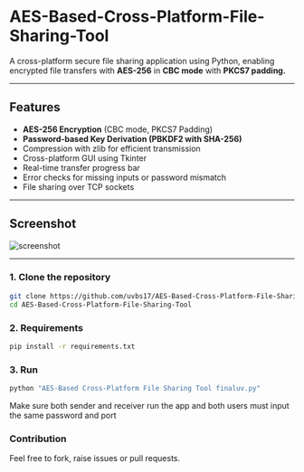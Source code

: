 # AES-Based-Cross-Platform-File-Sharing-Tool
A cross-platform secure file sharing application using Python, enabling encrypted file transfers with **AES-256** in **CBC mode** with **PKCS7 padding.**

---

## Features

- **AES-256 Encryption** (CBC mode, PKCS7 Padding)
- **Password-based Key Derivation (PBKDF2 with SHA-256)**
- Compression with zlib for efficient transmission
- Cross-platform GUI using Tkinter
- Real-time transfer progress bar
- Error checks for missing inputs or password mismatch
- File sharing over TCP sockets

---

## Screenshot

![screenshot](./assets/screenshot.png)

---

### 1. Clone the repository

```bash
git clone https://github.com/uvbs17/AES-Based-Cross-Platform-File-Sharing-Tool.git
cd AES-Based-Cross-Platform-File-Sharing-Tool
```

### 2. Requirements

```bash
pip install -r requirements.txt
```

### 3. Run

```bash
python "AES-Based Cross-Platform File Sharing Tool finaluv.py"
```

Make sure both sender and receiver run the app and both users must input the same password and port

### Contribution
Feel free to fork, raise issues or pull requests.
